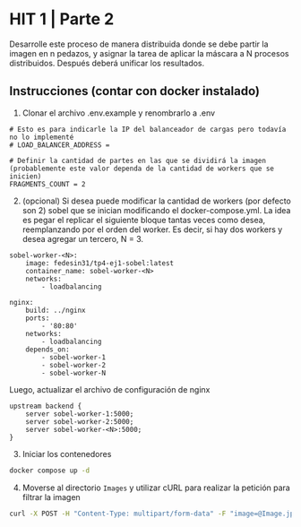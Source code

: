 # HIT 1 | Parte 2

Desarrolle este proceso de manera distribuida donde se debe partir la imagen en n pedazos, y asignar la tarea de aplicar la máscara a N procesos distribuidos. Después deberá unificar los resultados.

## Instrucciones (contar con docker instalado)

1. Clonar el archivo .env.example y renombrarlo a .env

```
# Esto es para indicarle la IP del balanceador de cargas pero todavía no lo implementé
# LOAD_BALANCER_ADDRESS =

# Definir la cantidad de partes en las que se dividirá la imagen (probablemente este valor dependa de la cantidad de workers que se inicien)
FRAGMENTS_COUNT = 2
```

2. (opcional) Si desea puede modificar la cantidad de workers (por defecto son 2) sobel que se inician modificando el docker-compose.yml. La idea es pegar el replicar el siguiente bloque tantas veces como desea, reemplanzando <N> por el orden del worker. Es decir, si hay dos workers y desea agregar un tercero, N = 3.

```
sobel-worker-<N>:
    image: fedesin31/tp4-ej1-sobel:latest
    container_name: sobel-worker-<N>
    networks:
        - loadbalancing

nginx:
    build: ../nginx
    ports:
        - '80:80'
    networks:
        - loadbalancing
    depends_on:
        - sobel-worker-1
        - sobel-worker-2
        - sobel-worker-N
```

Luego, actualizar el archivo de configuración de nginx

```
upstream backend {
    server sobel-worker-1:5000;
    server sobel-worker-2:5000;
    server sobel-worker-<N>:5000;
}
```

3. Iniciar los contenedores

```bash
docker compose up -d
```

4. Moverse al directorio `Images` y utilizar cURL para realizar la petición para filtrar la imagen

```bash
curl -X POST -H "Content-Type: multipart/form-data" -F "image=@Image.jpg" -w '\nTiempo total: %{time_total}s\n' http://localhost:5000/api/sobel --output imagen_procesada.png
```
